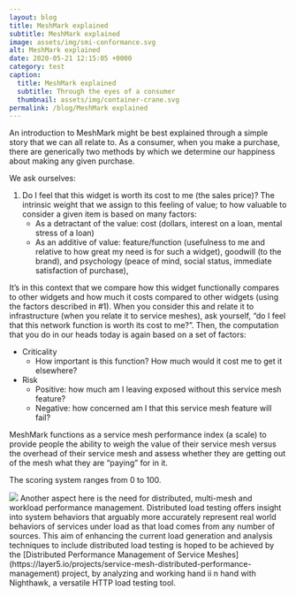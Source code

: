 ```yaml
---
layout: blog
title: MeshMark explained
subtitle: MeshMark explained
image: assets/img/smi-conformance.svg
alt: MeshMark explained
date: 2020-05-21 12:15:05 +0000
category: test
caption:
  title: MeshMark explained
  subtitle: Through the eyes of a consumer
  thumbnail: assets/img/container-crane.svg
permalink: /blog/MeshMark explained
---
```


An introduction to MeshMark might be best explained through a simple story that we can all relate to. As a consumer, when you make a purchase, there are generically two methods by which we determine our happiness about making any given purchase.

We ask ourselves:

1. Do I feel that this widget is worth its cost to me (the sales price)? The intrinsic weight that we assign to this feeling of value; to how valuable to consider a given item is based on many factors:
   - As a detractant of the value: cost (dollars, interest on a loan, mental stress of a loan)
   - As an additive of value: feature/function (usefulness to me and relative to how great my need is for such a widget), goodwill (to the brand), and psychology (peace of mind, social status, immediate satisfaction of purchase),

It’s in this context that we compare how this widget functionally compares to other widgets and how much it costs compared to other widgets (using the factors described in #1). When you consider this and relate it to infrastructure (when you relate it to service meshes), ask yourself, “do I feel that this network function is worth its cost to me?”. Then, the computation that you do in our heads today is again based on a set of factors:

- Criticality
  - How important is this function? How much would it cost me to get it elsewhere?
- Risk
  - Positive: how much am I leaving exposed without this service mesh feature?
  - Negative: how concerned am I that this service mesh feature will fail?

MeshMark functions as a service mesh performance index (a scale) to provide people the ability to weigh the value of their service mesh versus the overhead of their service mesh and assess whether they are getting out of the mesh what they are “paying” for in it.

The scoring system ranges from 0 to 100.

<img class="image-right" src="assets/img/distributed-performance_green.svg">
Another aspect here is the need for distributed, multi-mesh and workload performance management. Distributed load testing offers insight into system behaviors that arguably more accurately represent real world behaviors of services under load as that load comes from any number of sources. This aim of enhancing the current load generation and analysis techniques to include distributed load testing is hoped to be achieved by the [Distributed Performance Management of Service Meshes](https://layer5.io/projects/service-mesh-distributed-performance-management) project, by analyzing and working hand ii n hand with Nighthawk, a versatile HTTP load testing tool.
